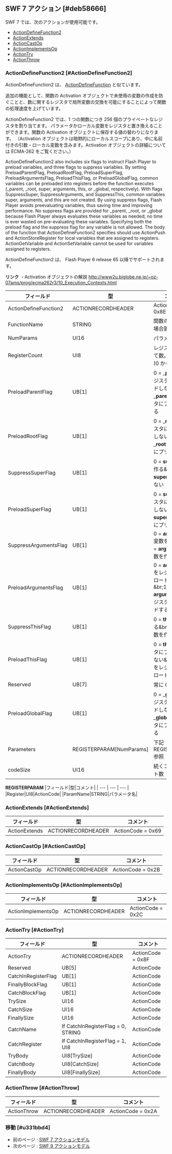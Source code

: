 ## SWF 7 アクション [#deb58666]

SWF 7 では、次のアクションが使用可能です。

* [ActionDefineFunction2](#ActionDefineFunction2)
* [ActionExtends](#ActionExtends)
* [ActionCastOp](#ActionCastOp)
* [ActionImplementsOp](#ActionImplementsOp)
* [ActionTry](#ActionTry)
* [ActionThrow](#ActionThrow)

### ActionDefineFunction2 [#ActionDefineFunction2]

ActionDefineFunction2 は、 [ActionDefineFunction](アクション_SWF_5_アクションモデル_スクリプトオブジェクト#ActionDefineFunction) と似ています。

追加の機能として、関数の Activation オブジェクトで未使用の変数の作成を防ぐことと、数に関するレジスタで局所変数の交換を可能にすることによって関数の処理速度を上げています。

ActionDefineFunction2 では、1 つの関数につき 256 個のプライベートなレジスタを割り当てます。
パラメータかローカル変数をレジスタと置き換えることができます。関数の Activation オブジェクトに保存する値の替わりになります。
（Activation オブジェクトは暗黙的にローカルスコープにあり、中に名前付きの引数・ローカル変数を含みます。Activation オブジェクトの詳細については ECMA-262 をご覧ください。）

ActionDefineFunction2 also includes six flags to instruct Flash Player to preload variables,
and three flags to suppress variables. By setting PreloadParentFlag, PreloadRootFlag,
PreloadSuperFlag, PreloadArgumentsFlag, PreloadThisFlag, or
PreloadGlobalFlag, common variables can be preloaded into registers before the function
executes (_parent, _root, super, arguments, this, or _global, respectively). With flags
SuppressSuper, SuppressArguments, and SuppressThis, common variables super,
arguments, and this are not created. By using suppress flags, Flash Player avoids preevaluating
variables, thus saving time and improving performance.
No suppress flags are provided for _parent, _root, or _global because Flash Player always
evaluates these variables as needed; no time is ever wasted on pre-evaluating these variables.
Specifying both the preload flag and the suppress flag for any variable is not allowed.
The body of the function that ActionDefineFunction2 specifies should use ActionPush and
ActionStoreRegister for local variables that are assigned to registers. ActionGetVariable and
ActionSetVariable cannot be used for variables assigned to registers.

ActionDefineFunction2  は、 Flash Player 6 release 65 以降でサポートされます。

__リンク__
・Activation オブジェクトの解説
http://www2u.biglobe.ne.jp/~oz-07ams/prog/ecma262r3/10_Execution_Contexts.html

|フィールド|型|コメント|
| --- | --- | --- |
|ActionDefineFunction2|ACTIONRECORDHEADER|ActionCode = 0x8E|
|FunctionName|STRING|関数の名前。空の場合匿名|
|NumParams|UI16|パラメータの数|
|RegisterCount|UI8|レジスタの割り当て数。最大255。 (0 から 254)|
|PreloadParentFlag|UB[1]|0 = ___parent__ をレジスタにプリロードしない&br;1 = ___parent__ をレジスタにプリロードする|
|PreloadRootFlag|UB[1]|0 = ___root__ をレジスタにプリロードしない&br;1 = ___root__ をレジスタにプリロードする|
|SuppressSuperFlag|UB[1]|0 = __super__ 変数を作る&br;1 = __super__ 変数を作らない|
|PreloadSuperFlag|UB[1]|0 = __super__ をレジスタにプリロードしない&br;1 = __super__ をレジスタにプリロードする|
|SuppressArgumentsFlag|UB[1]|0 = __arguments__ 変数を作る&br;1 = __arguments__ 変数を作らない|
|PreloadArgumentsFlag|UB[1]|0 = __arguments__ をレジスタにプリロードしない&br;1 = __arguments__ をレジスタにプリロードする|
|SuppressThisFlag|UB[1]|0 = __this__ 変数を作る&br;1 = __this__ 変数を作らない|
|PreloadThisFlag|UB[1]|0 = __this__ をレジスタにプリロードしない&br;1 = __this__ をレジスタにプリロードする|
|Reserved|UB[7]|常に 0|
|PreloadGlobalFlag|UB[1]|0 = ___global__ をレジスタにプリロードしない&br;1 = ___global__ をレジスタにプリロードする|
|Parameters|REGISTERPARAM[NumParams]|下記 REGISTERPARAM 参照|
|codeSize|UI16|続くコードのバイト数|

__REGISTERPARAM__
|フィールド|型|コメント|
| --- | --- | --- |
|Register|UI8|ActionCode|
|ParamName|STRING|パラメータ名|

### ActionExtends [#ActionExtends]

|フィールド|型|コメント|
| --- | --- | --- |
|ActionExtends|ACTIONRECORDHEADER|ActionCode = 0x69|

### ActionCastOp [#ActionCastOp]

|フィールド|型|コメント|
| --- | --- | --- |
|ActionCastOp|ACTIONRECORDHEADER|ActionCode = 0x2B|

### ActionImplementsOp [#ActionImplementsOp]

|フィールド|型|コメント|
| --- | --- | --- |
|ActionImplementsOp|ACTIONRECORDHEADER|ActionCode = 0x2C|

### ActionTry [#ActionTry]

|フィールド|型|コメント|
| --- | --- | --- |
|ActionTry|ACTIONRECORDHEADER|ActionCode = 0x8F|
|Reserved|UB[5]|ActionCode|
|CatchInRegisterFlag|UB[1]|ActionCode|
|FinallyBlockFlag|UB[1]|ActionCode|
|CatchBlockFlag|UB[1]|ActionCode|
|TrySize|UI16|ActionCode|
|CatchSize|UI16|ActionCode|
|FinallySize|UI16|ActionCode|
|CatchName|If CatchInRegisterFlag = 0, STRING|ActionCode|
|CatchRegister|If CatchInRegisterFlag = 1, UI8|ActionCode|
|TryBody|UI8[TrySize]|ActionCode|
|CatchBody|UI8[CatchSize]|ActionCode|
|FinallyBody|UI8[FinallySize]|ActionCode|

### ActionThrow [#ActionThrow]

|フィールド|型|コメント|
| --- | --- | --- |
|ActionThrow|ACTIONRECORDHEADER|ActionCode = 0x2A|

### 移動 [#u331bbd4]
* 前のページ : [SWF 7 アクションモデル](アクション_SWF_7_アクションモデル)
* 次のページ : [SWF 9 アクションモデル](アクション_SWF_9_アクションモデル)
